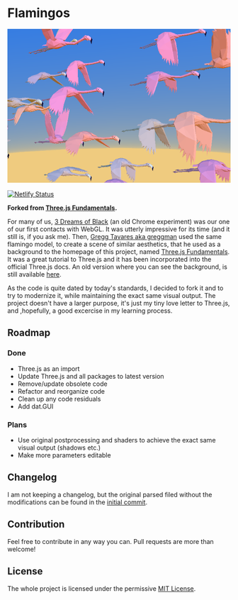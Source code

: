 # Flamingos

![Flamingos screenshot](/screenshots/screenshot.png)

[![Netlify Status](https://api.netlify.com/api/v1/badges/4eef9325-8abf-4f75-944d-06026e1fdbcb/deploy-status)](https://app.netlify.com/sites/flamingos/deploys)

**Forked from [Three.js Fundamentals](https://github.com/gfxfundamentals/threejsfundamentals).**

For many of us, [3 Dreams of Black](https://experiments.withgoogle.com/3-dreams-of-black) (an old Chrome experiment) was our one of our first contacts with WebGL. It was utterly impressive for its time (and it still is, if you ask me). Then, [Gregg Tavares aka greggman](https://github.com/greggman) used the same flamingo model, to create a scene of similar aesthetics, that he used as a background to the homepage of this project, named [Three.js Fundamentals](https://github.com/gfxfundamentals/threejsfundamentals). It was a great tutorial to Three.js and it has been incorporated into the official Three.js docs. An old version where you can see the background, is still available [here](https://r105.threejsfundamentals.org/threejs/background.html).

As the code is quite dated by today's standards, I decided to fork it and to try to modernize it, while maintaining the exact same visual output. The project doesn't have a larger purpose, it's just my tiny love letter to Three.js, and ,hopefully, a good excercise in my learning process.

## Roadmap
### Done
* Three.js as an import
* Update Three.js and all packages to latest version
* Remove/update obsolete code
* Refactor and reorganize code
* Clean up any code residuals
* Add dat.GUI

### Plans
* Use original postprocessing and shaders to achieve the exact same visual output (shadows etc.)
* Make more parameters editable

## Changelog
I am not keeping a changelog, but the original parsed filed without the modifications can be found in the [initial commit](https://github.com/michaelkolesidis/flamingos/commit/006643c55f2699b36405107fca0e48efa25f5877).

## Contribution
Feel free to contribute in any way you can. Pull requests are more than welcome! 

## License
The whole project is licensed under the permissive [MIT License](https://opensource.org/licenses/MIT).
